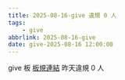 ```yaml
---
title: 2025-08-16-give 違規 0 人
tags:
    - give
abbrlink: 2025-08-16-give
date: give-2025-08-16 12:00:00
---
```

give 板 [板規連結](https://www.ptt.cc/bbs/give/M.1612495900.A.C32.html)
昨天違規 0 人
